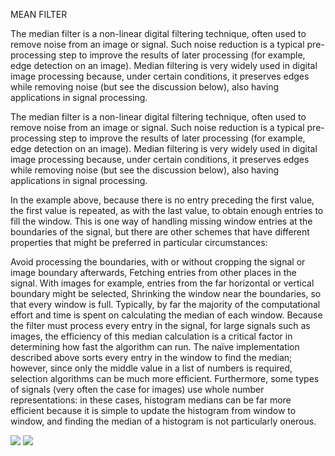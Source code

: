 MEAN FILTER

The median filter is a non-linear digital filtering technique, often used to remove noise from an image or signal. Such noise reduction is a typical pre-processing step to improve the results of later processing (for example, edge detection on an image). Median filtering is very widely used in digital image processing because, under certain conditions, it preserves edges while removing noise (but see the discussion below), also having applications in signal processing.

The median filter is a non-linear digital filtering technique, often used to remove noise from an image or signal. Such noise reduction is a typical pre-processing step to improve the results of later processing (for example, edge detection on an image). Median filtering is very widely used in digital image processing because, under certain conditions, it preserves edges while removing noise (but see the discussion below), also having applications in signal processing.

In the example above, because there is no entry preceding the first value, the first value is repeated, as with the last value, to obtain enough entries to fill the window. This is one way of handling missing window entries at the boundaries of the signal, but there are other schemes that have different properties that might be preferred in particular circumstances:

Avoid processing the boundaries, with or without cropping the signal or image boundary afterwards,
Fetching entries from other places in the signal. With images for example, entries from the far horizontal or vertical boundary might be selected,
Shrinking the window near the boundaries, so that every window is full.
Typically, by far the majority of the computational effort and time is spent on calculating the median of each window. Because the filter must process every entry in the signal, for large signals such as images, the efficiency of this median calculation is a critical factor in determining how fast the algorithm can run. The naïve implementation described above sorts every entry in the window to find the median; however, since only the middle value in a list of numbers is required, selection algorithms can be much more efficient. Furthermore, some types of signals (very often the case for images) use whole number representations: in these cases, histogram medians can be far more efficient because it is simple to update the histogram from window to window, and finding the median of a histogram is not particularly onerous.

<img src="https://upload.wikimedia.org/wikipedia/commons/4/41/Median_filter_example.jpg">

<img src="https://upload.wikimedia.org/wikipedia/commons/1/1d/Medianfilterp.png">
